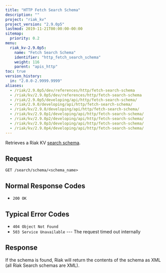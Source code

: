 ```yaml
---
title: "HTTP Fetch Search Schema"
description: ""
project: "riak_kv"
project_version: "2.9.0p5"
lastmod: 2019-11-21T00:00:00-00:00
sitemap:
  priority: 0.2
menu:
  riak_kv-2.9.0p5:
    name: "Fetch Search Schema"
    identifier: "http_fetch_search_schema"
    weight: 116
    parent: "apis_http"
toc: true
version_history:
  in: "2.0.0-2.9999.9999"
aliases:
  - /riak/2.9.0p5/dev/references/http/fetch-search-schema
  - /riak/kv/2.9.0p5/dev/references/http/fetch-search-schema
  - /riak/2.9.0p5/developing/api/http/fetch-search-schema/
  - /riak/2.9.0/developing/api/http/fetch-search-schema/
  - /riak/kv/2.9.0/developing/api/http/fetch-search-schema/
  - /riak/kv/2.9.0p1/developing/api/http/fetch-search-schema/
  - /riak/kv/2.9.0p2/developing/api/http/fetch-search-schema/
  - /riak/kv/2.9.0p3/developing/api/http/fetch-search-schema/
  - /riak/kv/2.9.0p4/developing/api/http/fetch-search-schema/
---
```


Retrieves a Riak KV [search schema]({{<baseurl>}}riak/kv/2.9.0p5/developing/usage/search-schemas).

## Request

```
GET /search/schema/<schema_name>
```

## Normal Response Codes

* `200 OK`

## Typical Error Codes

* `404 Object Not Found`
* `503 Service Unavailable` --- The request timed out internally

## Response

If the schema is found, Riak will return the contents of the schema as
XML (all Riak Search schemas are XML).
